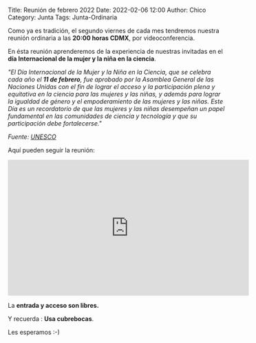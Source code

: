 Title: Reunión de febrero 2022
Date: 2022-02-06 12:00
Author: Chico
Category: Junta
Tags: Junta-Ordinaria

Como ya es tradición, el segundo viernes de cada mes tendremos nuestra reunión ordinaria a las __20:00 horas CDMX__, por videoconferencia.

En ésta reunión aprenderemos de la experiencia de nuestras invitadas en el __día Internacional de la mujer y la niña en la ciencia__.

<!-- break -->

_"El Día Internacional de la Mujer y la Niña en la Ciencia, que se celebra cada año el __11 de febrero__, fue aprobado por la Asamblea General de las Naciones Unidas con el fin de lograr el acceso y la participación plena y equitativa en la ciencia para las mujeres y las niñas, y además para lograr la igualdad de género y el empoderamiento de las mujeres y las niñas. Este Día es un recordatorio de que las mujeres y las niñas desempeñan un papel fundamental en las comunidades de ciencia y tecnología y que su participación debe fortalecerse."_

_Fuente: [UNESCO](https://es.unesco.org/commemorations/womenandgirlinscienceday)_

Aquí pueden seguir la reunión:

<iframe width="560" height="315" src="https://www.youtube.com/embed/xZrpetJX-tw" title="YouTube video player" frameborder="0" allow="accelerometer; autoplay; clipboard-write; encrypted-media; gyroscope; picture-in-picture" allowfullscreen></iframe>

La __entrada y acceso son libres.__

Y recuerda :  __Usa cubrebocas__.

Les esperamos :-)
